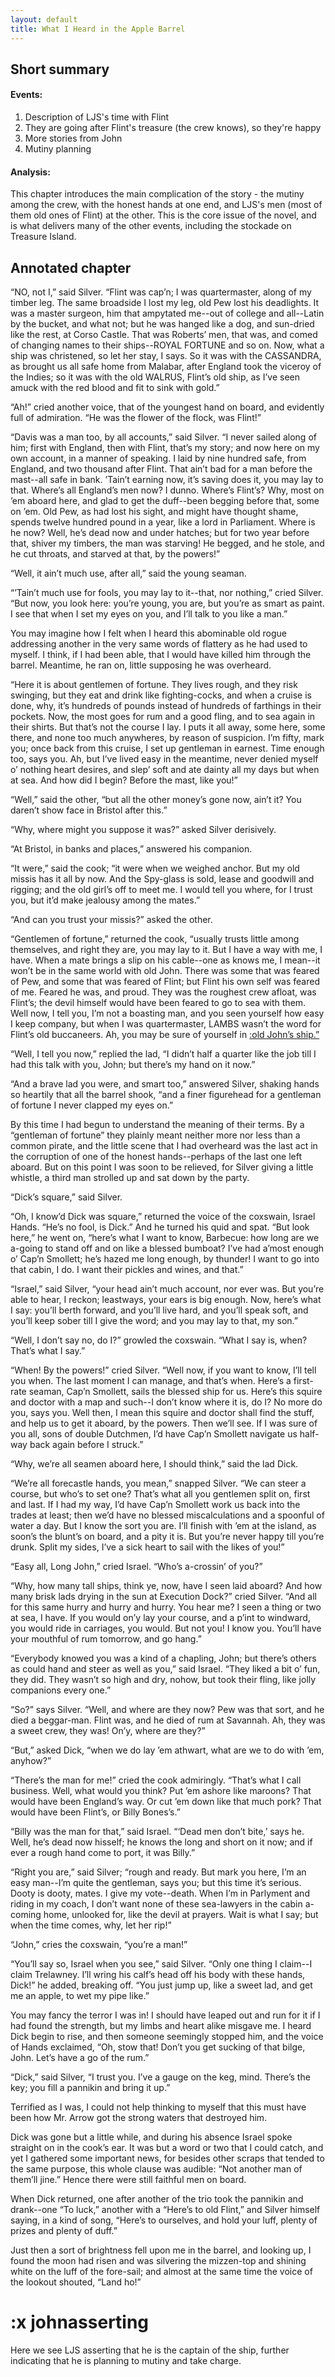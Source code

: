 ```yaml
---
layout: default
title: What I Heard in the Apple Barrel
---
```

## Short summary  
#### Events:  
1. Description of LJS's time with Flint
2. They are going after Flint's treasure (the crew knows), so they're happy
3. More stories from John
4. Mutiny planning

#### Analysis:  
This chapter introduces the main complication of the story - the mutiny among the crew, with the honest hands at one end, and LJS's men (most of them old ones of Flint) at the other. This is the core issue of the novel, and is what delivers many of the other events, including the stockade on Treasure Island.

## Annotated chapter  
“NO, not I,” said Silver. “Flint was cap’n; I was quartermaster, along
of my timber leg. The same broadside I lost my leg, old Pew lost his
deadlights. It was a master surgeon, him that ampytated me--out of
college and all--Latin by the bucket, and what not; but he was hanged
like a dog, and sun-dried like the rest, at Corso Castle. That
was Roberts’ men, that was, and comed of changing names to their
ships--ROYAL FORTUNE and so on. Now, what a ship was christened, so let
her stay, I says. So it was with the CASSANDRA, as brought us all safe
home from Malabar, after England took the viceroy of the Indies; so it
was with the old WALRUS, Flint’s old ship, as I’ve seen amuck with the
red blood and fit to sink with gold.”

“Ah!” cried another voice, that of the youngest hand on board, and
evidently full of admiration. “He was the flower of the flock, was
Flint!”

“Davis was a man too, by all accounts,” said Silver. “I never sailed
along of him; first with England, then with Flint, that’s my story;
and now here on my own account, in a manner of speaking. I laid by nine
hundred safe, from England, and two thousand after Flint. That ain’t bad
for a man before the mast--all safe in bank. ’Tain’t earning now, it’s
saving does it, you may lay to that. Where’s all England’s men now? I
dunno. Where’s Flint’s? Why, most on ’em aboard here, and glad to get
the duff--been begging before that, some on ’em. Old Pew, as had lost
his sight, and might have thought shame, spends twelve hundred pound in
a year, like a lord in Parliament. Where is he now? Well, he’s dead now
and under hatches; but for two year before that, shiver my timbers,
the man was starving! He begged, and he stole, and he cut throats, and
starved at that, by the powers!”

“Well, it ain’t much use, after all,” said the young seaman.

“’Tain’t much use for fools, you may lay to it--that, nor nothing,”
 cried Silver. “But now, you look here: you’re young, you are, but you’re
as smart as paint. I see that when I set my eyes on you, and I’ll talk
to you like a man.”

You may imagine how I felt when I heard this abominable old rogue
addressing another in the very same words of flattery as he had used
to myself. I think, if I had been able, that I would have killed
him through the barrel. Meantime, he ran on, little supposing he was
overheard.

“Here it is about gentlemen of fortune. They lives rough, and they risk
swinging, but they eat and drink like fighting-cocks, and when a cruise
is done, why, it’s hundreds of pounds instead of hundreds of farthings
in their pockets. Now, the most goes for rum and a good fling, and to
sea again in their shirts. But that’s not the course I lay. I puts it
all away, some here, some there, and none too much anywheres, by reason
of suspicion. I’m fifty, mark you; once back from this cruise, I set up
gentleman in earnest. Time enough too, says you. Ah, but I’ve lived easy
in the meantime, never denied myself o’ nothing heart desires, and slep’
soft and ate dainty all my days but when at sea. And how did I begin?
Before the mast, like you!”

“Well,” said the other, “but all the other money’s gone now, ain’t it?
You daren’t show face in Bristol after this.”

“Why, where might you suppose it was?” asked Silver derisively.

“At Bristol, in banks and places,” answered his companion.

“It were,” said the cook; “it were when we weighed anchor. But my old
missis has it all by now. And the Spy-glass is sold, lease and goodwill
and rigging; and the old girl’s off to meet me. I would tell you where,
for I trust you, but it’d make jealousy among the mates.”

“And can you trust your missis?” asked the other.

“Gentlemen of fortune,” returned the cook, “usually trusts little among
themselves, and right they are, you may lay to it. But I have a way with
me, I have. When a mate brings a slip on his cable--one as knows me, I
mean--it won’t be in the same world with old John. There was some that
was feared of Pew, and some that was feared of Flint; but Flint his own
self was feared of me. Feared he was, and proud. They was the roughest
crew afloat, was Flint’s; the devil himself would have been feared to go
to sea with them. Well now, I tell you, I’m not a boasting man, and you
seen yourself how easy I keep company, but when I was quartermaster,
LAMBS wasn’t the word for Flint’s old buccaneers. Ah, you may be sure of
yourself in [:old John’s ship.”](#johnasserting)

“Well, I tell you now,” replied the lad, “I didn’t half a quarter like
the job till I had this talk with you, John; but there’s my hand on it
now.”

“And a brave lad you were, and smart too,” answered Silver, shaking
hands so heartily that all the barrel shook, “and a finer figurehead for
a gentleman of fortune I never clapped my eyes on.”

By this time I had begun to understand the meaning of their terms. By a
“gentleman of fortune” they plainly meant neither more nor less than a
common pirate, and the little scene that I had overheard was the last
act in the corruption of one of the honest hands--perhaps of the last
one left aboard. But on this point I was soon to be relieved, for Silver
giving a little whistle, a third man strolled up and sat down by the
party.

“Dick’s square,” said Silver.

“Oh, I know’d Dick was square,” returned the voice of the coxswain,
Israel Hands. “He’s no fool, is Dick.” And he turned his quid and spat.
“But look here,” he went on, “here’s what I want to know, Barbecue: how
long are we a-going to stand off and on like a blessed bumboat? I’ve had
a’most enough o’ Cap’n Smollett; he’s hazed me long enough, by thunder!
I want to go into that cabin, I do. I want their pickles and wines, and
that.”

“Israel,” said Silver, “your head ain’t much account, nor ever was. But
you’re able to hear, I reckon; leastways, your ears is big enough.
Now, here’s what I say: you’ll berth forward, and you’ll live hard, and
you’ll speak soft, and you’ll keep sober till I give the word; and you
may lay to that, my son.”

“Well, I don’t say no, do I?” growled the coxswain. “What I say is,
when? That’s what I say.”

“When! By the powers!” cried Silver. “Well now, if you want to know,
I’ll tell you when. The last moment I can manage, and that’s when.
Here’s a first-rate seaman, Cap’n Smollett, sails the blessed ship for
us. Here’s this squire and doctor with a map and such--I don’t know
where it is, do I? No more do you, says you. Well then, I mean this
squire and doctor shall find the stuff, and help us to get it aboard,
by the powers. Then we’ll see. If I was sure of you all, sons of double
Dutchmen, I’d have Cap’n Smollett navigate us half-way back again before
I struck.”

“Why, we’re all seamen aboard here, I should think,” said the lad Dick.

“We’re all forecastle hands, you mean,” snapped Silver. “We can steer
a course, but who’s to set one? That’s what all you gentlemen split on,
first and last. If I had my way, I’d have Cap’n Smollett work us back
into the trades at least; then we’d have no blessed miscalculations and
a spoonful of water a day. But I know the sort you are. I’ll finish with
’em at the island, as soon’s the blunt’s on board, and a pity it is. But
you’re never happy till you’re drunk. Split my sides, I’ve a sick heart
to sail with the likes of you!”

“Easy all, Long John,” cried Israel. “Who’s a-crossin’ of you?”

“Why, how many tall ships, think ye, now, have I seen laid aboard? And
how many brisk lads drying in the sun at Execution Dock?” cried Silver.
“And all for this same hurry and hurry and hurry. You hear me? I seen
a thing or two at sea, I have. If you would on’y lay your course, and a
p’int to windward, you would ride in carriages, you would. But not you!
I know you. You’ll have your mouthful of rum tomorrow, and go hang.”

“Everybody knowed you was a kind of a chapling, John; but there’s others
as could hand and steer as well as you,” said Israel. “They liked a bit
o’ fun, they did. They wasn’t so high and dry, nohow, but took their
fling, like jolly companions every one.”

“So?” says Silver. “Well, and where are they now? Pew was that sort,
and he died a beggar-man. Flint was, and he died of rum at Savannah. Ah,
they was a sweet crew, they was! On’y, where are they?”

“But,” asked Dick, “when we do lay ’em athwart, what are we to do with
’em, anyhow?”

“There’s the man for me!” cried the cook admiringly. “That’s what I call
business. Well, what would you think? Put ’em ashore like maroons? That
would have been England’s way. Or cut ’em down like that much pork? That
would have been Flint’s, or Billy Bones’s.”

“Billy was the man for that,” said Israel. “‘Dead men don’t bite,’ says
he. Well, he’s dead now hisself; he knows the long and short on it now;
and if ever a rough hand come to port, it was Billy.”

“Right you are,” said Silver; “rough and ready. But mark you here,
I’m an easy man--I’m quite the gentleman, says you; but this time it’s
serious. Dooty is dooty, mates. I give my vote--death. When I’m in
Parlyment and riding in my coach, I don’t want none of these sea-lawyers
in the cabin a-coming home, unlooked for, like the devil at prayers.
Wait is what I say; but when the time comes, why, let her rip!”

“John,” cries the coxswain, “you’re a man!”

“You’ll say so, Israel when you see,” said Silver. “Only one thing I
claim--I claim Trelawney. I’ll wring his calf’s head off his body with
these hands, Dick!” he added, breaking off. “You just jump up, like a
sweet lad, and get me an apple, to wet my pipe like.”

You may fancy the terror I was in! I should have leaped out and run for
it if I had found the strength, but my limbs and heart alike misgave me.
I heard Dick begin to rise, and then someone seemingly stopped him, and
the voice of Hands exclaimed, “Oh, stow that! Don’t you get sucking of
that bilge, John. Let’s have a go of the rum.”

“Dick,” said Silver, “I trust you. I’ve a gauge on the keg, mind.
There’s the key; you fill a pannikin and bring it up.”

Terrified as I was, I could not help thinking to myself that this must
have been how Mr. Arrow got the strong waters that destroyed him.

Dick was gone but a little while, and during his absence Israel spoke
straight on in the cook’s ear. It was but a word or two that I could
catch, and yet I gathered some important news, for besides other scraps
that tended to the same purpose, this whole clause was audible: “Not
another man of them’ll jine.” Hence there were still faithful men on
board.

When Dick returned, one after another of the trio took the pannikin and
drank--one “To luck,” another with a “Here’s to old Flint,” and Silver
himself saying, in a kind of song, “Here’s to ourselves, and hold your
luff, plenty of prizes and plenty of duff.”

Just then a sort of brightness fell upon me in the barrel, and looking
up, I found the moon had risen and was silvering the mizzen-top and
shining white on the luff of the fore-sail; and almost at the same time
the voice of the lookout shouted, “Land ho!”

# :x johnasserting
Here we see LJS asserting that he is the captain of the ship, further indicating that he is planning to mutiny and take charge.